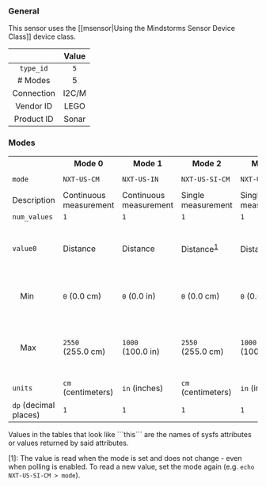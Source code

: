 ### General

This sensor uses the [[msensor|Using the Mindstorms Sensor Device Class]] device class.

|              | Value    |
|:------------:|:--------:|
|```type_id``` | ```5```  |
| # Modes      | 5        |
| Connection   | I2C/M    |
| Vendor ID    | LEGO     |
| Product ID   | Sonar    |

### Modes

<table>
  <tr>
    <th>
    <th>Mode 0
    <th>Mode 1
    <th>Mode 2
    <th>Mode 3
    <th>Mode 4
  <tr>
    <td><code>mode</code>
    <td><code>NXT-US-CM</code>
    <td><code>NXT-US-IN</code>
    <td><code>NXT-US-SI-CM</code>
    <td><code>NXT-US-SI-IN</code>
    <td><code>NXT-US-LIST</code>
  <tr>
    <td>Description
    <td>Continuous measurement
    <td>Continuous measurement
    <td>Single measurement
    <td>Single measurement
    <td>Listen
  <tr>
    <td><code>num_values</code>
    <td><code>1</code>
    <td><code>1</code>
    <td><code>1</code>
    <td><code>1</code>
    <td><code>1</code>
  <tr>
    <td><code>value0</code>
    <td>Distance
    <td>Distance
    <td>Distance<sup><a href="#wiki-note1">1</a></sup>
    <td>Distance<sup><a href="#wiki-note1">1</a></sup>
    <td>Presence of another ultrasonic sensor
  <tr>
    <td>&emsp;Min
    <td><code>0</code> (0.0&nbsp;cm)
    <td><code>0</code> (0.0&nbsp;in)
    <td><code>0</code> (0.0&nbsp;cm)
    <td><code>0</code> (0.0&nbsp;in)
    <td><code>0</code> (no other sensors detected)
  <tr>
    <td>&emsp;Max
    <td><code>2550</code> (255.0&nbsp;cm)
    <td><code>1000</code> (100.0&nbsp;in)
    <td><code>2550</code> (255.0&nbsp;cm)
    <td><code>1000</code> (100.0&nbsp;in)
    <td><code>1</code> (another ultrasonic sensor was detected)
  <tr>
    <td><code>units</code>
    <td><code>cm</code> (centimeters)
    <td><code>in</code> (inches)
    <td><code>cm</code> (centimeters)
    <td><code>in</code> (inches)
    <td><i>none</i>
  <tr>
    <td><code>dp</code> (decimal places)
    <td><code>1</code>
    <td><code>1</code>
    <td><code>1</code>
    <td><code>1</code>
    <td><code>0</code>
</table>
Values in the tables that look like ```this``` are the names of sysfs attributes or values returned by said attributes.

<a name="note1" />[1]: The value is read when the mode is set and does not change - even when polling is enabled. To read a new value, set the mode again (e.g. ```echo NXT-US-SI-CM > mode```).
